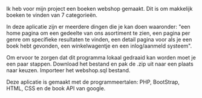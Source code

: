 Ik heb voor mijn project een boeken webshop gemaakt. Dit is om makkelijk boeken te vinden van 7 categorieën.

In deze aplicatie zijn er meerdere dingen die je kan doen waaronder: "een home pagina om een gedeelte van ons asortiment te zien, een pagina per genre om specifieke resultaten te vinden, een detail pagina voor als je een boek hebt gevonden, een winkelwagentje en een inlog/aanmeld systeem".

Om ervoor te zorgen dat dit programma lokaal gedraaid kan worden moet je een paar stappen.
Download het bestand en pak de .zip uit naar een plaats naar keuzen.
Importeer het webshop.sql bestand.

Deze aplicatie is gemaakt met de programmeertalen: PHP, BootStrap, HTML, CSS en de book API van google.

